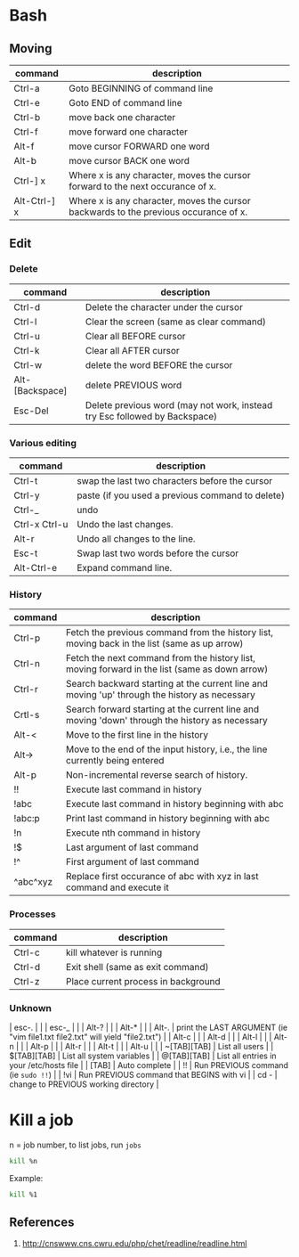 Bash
====

## Moving

| command      | description                                                                         |
|--------------|-------------------------------------------------------------------------------------|
| Ctrl-a       | Goto BEGINNING of command line                                                      |
| Ctrl-e       | Goto END of command line                                                            |
| Ctrl-b       | move back one character                                                             |
| Ctrl-f       | move forward one character                                                          |
| Alt-f        | move cursor FORWARD one word                                                        |
| Alt-b        | move cursor BACK one word                                                           |
| Ctrl-] x     | Where x is any character, moves the cursor forward to the next occurance of x.      |
| Alt-Ctrl-] x | Where x is any character, moves the cursor backwards to the previous occurance of x.|


## Edit
### Delete
| command           | description                    |
|-------------------|--------------------------------|
| Ctrl-d            | Delete the character under the cursor |
| Ctrl-l            | Clear the screen (same as clear command) |
| Ctrl-u            | Clear all BEFORE cursor |
| Ctrl-k            | Clear all AFTER cursor |
| Ctrl-w            | delete the word BEFORE the cursor |
| Alt-[Backspace]   | delete PREVIOUS word |
| Esc-Del           | Delete previous word (may not work, instead try Esc followed by Backspace) |

### Various editing
| command           | description                                   |
|-------------------|-----------------------------------------------|
| Ctrl-t            | swap the last two characters before the cursor |
| Ctrl-y            | paste (if you used a previous command to delete) |
| Ctrl-_            | undo |
| Ctrl-x Ctrl-u     | Undo the last changes.
| Alt-r             | Undo all changes to the line.
| Esc-t             | Swap last two words before the cursor |
| Alt-Ctrl-e	    | Expand command line.

### History
| command           | description                                   |
|-------------------|-----------------------------------------------|
| Ctrl-p            | Fetch the previous command from the history list, moving back in the list (same as up arrow) |
| Ctrl-n            | Fetch the next command from the history list, moving forward in the list (same as down arrow) |
| Ctrl-r            | Search backward starting at the current line and moving 'up' through the history as necessary |
| Crtl-s            | Search forward starting at the current line and moving 'down' through the history as necessary |
| Alt-<             | Move to the first line in the history |
| Alt->             | Move to the end of the input history, i.e., the line currently being entered |
| Alt-p		        | Non-incremental reverse search of history.
| !!		        | Execute last command in history
| !abc		        | Execute last command in history beginning with abc
| !abc:p	        | Print last command in history beginning with abc
| !n		        | Execute nth command in history
| !$		        | Last argument of last command
| !^		        | First argument of last command
| ^abc^xyz          | Replace first occurance of abc with xyz in last command and execute it
 
### Processes
| command           | description                                   |
|-------------------|-----------------------------------------------|
| Ctrl-c            | kill whatever is running |
| Ctrl-d            | Exit shell (same as exit command) |
| Ctrl-z            | Place current process in background |

### Unknown
| esc-.           | |
| esc-_           | |
| Alt-?           | |
| Alt-*           | |
| Alt-.           | print the LAST ARGUMENT (ie "vim file1.txt file2.txt" will yield "file2.txt") |
| Alt-c           | |
| Alt-d           | |
| Alt-l           | |
| Alt-n           | |
| Alt-p           | |
| Alt-r           | |
| Alt-t           | |
| Alt-u           | |
| ~[TAB][TAB]       | List all users |
| $[TAB][TAB]       | List all system variables |
| @[TAB][TAB]       | List all entries in your /etc/hosts file |
| [TAB]             | Auto complete |
| !!                | Run PREVIOUS command (ie `sudo !!`) |
| !vi               | Run PREVIOUS command that BEGINS with vi |
| cd -              | change to PREVIOUS working directory |


   
# Kill a job

n = job number, to list jobs, run `jobs`

```bash
kill %n
```

Example:

```bash
kill %1
```

## References

1. http://cnswww.cns.cwru.edu/php/chet/readline/readline.html
